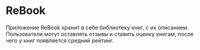 # ReBook
Приложение ReBook хранит в себе библиотеку книг, с их описанием. Пользователи могут оставлять отзывы и ставить оценку книгам, после чего у книг появляется средний рейтинг.
